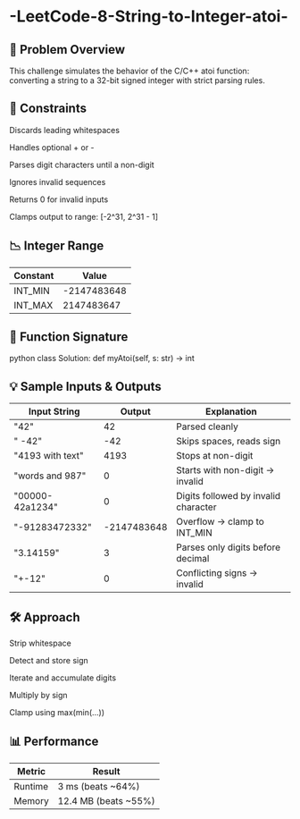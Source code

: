 # -LeetCode-8-String-to-Integer-atoi-
## 📌 Problem Overview
This challenge simulates the behavior of the C/C++ atoi function: converting a string to a 32-bit signed integer with strict parsing rules.

## 🧪 Constraints
Discards leading whitespaces

Handles optional + or -

Parses digit characters until a non-digit

Ignores invalid sequences

Returns 0 for invalid inputs

Clamps output to range: [-2^31, 2^31 - 1]

## 📉 Integer Range

| Constant | Value         |
|----------|---------------|
| INT_MIN  | -2147483648   |
| INT_MAX  | 2147483647    |


## 🧾 Function Signature
python
class Solution:
    def myAtoi(self, s: str) -> int
## 💡 Sample Inputs & Outputs

| Input String         | Output         | Explanation                            |
|----------------------|----------------|----------------------------------------|
| "42"                 | 42             | Parsed cleanly                         |
| "   -42"             | -42            | Skips spaces, reads sign               |
| "4193 with text"     | 4193           | Stops at non-digit                     |
| "words and 987"      | 0              | Starts with non-digit → invalid        |
| "00000-42a1234"      | 0              | Digits followed by invalid character   |
| "-91283472332"       | -2147483648    | Overflow → clamp to INT_MIN           |
| "3.14159"            | 3              | Parses only digits before decimal      |
| "+-12"               | 0              | Conflicting signs → invalid            |


## 🛠️ Approach
Strip whitespace

Detect and store sign

Iterate and accumulate digits

Multiply by sign

Clamp using max(min(...))


## 📊 Performance

| Metric     | Result              |
|------------|---------------------|
| Runtime    | 3 ms (beats ~64%)   |
| Memory     | 12.4 MB (beats ~55%)|

